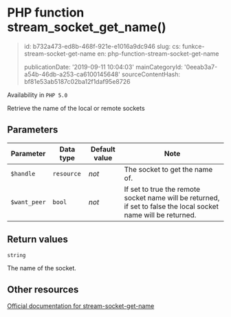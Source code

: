 PHP function stream_socket_get_name()
=====================================

> id: b732a473-ed8b-468f-921e-e1016a9dc946
> slug:
> 	cs: funkce-stream-socket-get-name
> 	en: php-function-stream-socket-get-name
> 
> publicationDate: '2019-09-11 10:04:03'
> mainCategoryId: '0eeab3a7-a54b-46db-a253-ca6100145648'
> sourceContentHash: bf81e53ab5187c02ba12f1daf95e8726

Availability in `PHP 5.0`

Retrieve the name of the local or remote sockets


Parameters
--------------

| Parameter | Data type | Default value | Note |
|-----|-----|-----|-----|
| `$handle` | `resource` | *not* | The socket to get the name of. |
| `$want_peer` | `bool` | *not* | If set to true the remote socket name will be returned, if set to false the local socket name will be returned. |


Return values
----------------

`string`

The name of the socket.

Other resources
------------

[Official documentation for stream-socket-get-name](https://www.php.net/manual/en/function.stream-socket-get-name.php)

